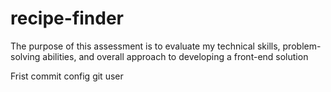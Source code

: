 # recipe-finder
The purpose of this assessment is to evaluate my technical skills, problem-solving abilities, and overall approach to developing a front-end solution

Frist commit config git user

